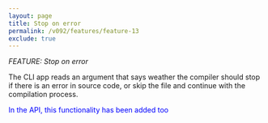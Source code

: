 ```yaml
---
layout: page
title: Stop on error
permalink: /v092/features/feature-13
exclude: true
---
```

_FEATURE: Stop on error_

The CLI app reads an argument that says weather the compiler should stop if there is an error in source code, or skip the file and continue with the compilation process.

<span style="color:blue">In the API, this functionality has been added too</span>
